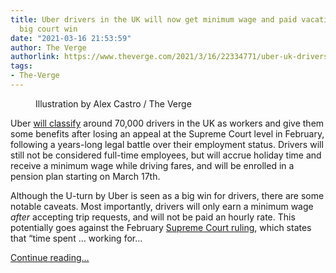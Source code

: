 ```yaml
---
title: Uber drivers in the UK will now get minimum wage and paid vacation after a
  big court win
date: "2021-03-16 21:53:59"
author: The Verge
authorlink: https://www.theverge.com/2021/3/16/22334771/uber-uk-drivers-workers-benefits-employees-decision
tags:
- The-Verge
---
```

<figure>
      <img alt="" src="https://cdn.vox-cdn.com/thumbor/dLh3KDcRA0KISrLP3u6D7cMX2qU=/0x0:2040x1360/1310x873/cdn.vox-cdn.com/uploads/chorus_image/image/68977920/acastro_180927_1777_uber_0001.0.jpg" />
        <figcaption>Illustration by Alex Castro / The Verge</figcaption>
    </figure>

  <p id="1uiknL">Uber <a href="https://www.sec.gov/Archives/edgar/data/0001543151/000155278121000124/e21143_ex99-1.htm">will classify</a> around 70,000 drivers in the UK as workers and give them some benefits after losing an appeal at the Supreme Court level in February, following a years-long legal battle over their employment status. Drivers will still not be considered full-time employees, but will accrue holiday time and receive a minimum wage while driving fares, and will be enrolled in a pension plan starting on March 17th.</p>
<p id="bPziZH">Although the U-turn by Uber is seen as a big win for drivers, there are some notable caveats. Most importantly, drivers will only earn a minimum wage <em>after</em> accepting trip requests, and will not be paid an hourly rate. This potentially goes against the February <a href="https://www.supremecourt.uk/press-summary/uksc-2019-0029.html">Supreme Court ruling</a>, which states that “time spent ... working for...</p>
  <p>
    <a href="https://www.theverge.com/2021/3/16/22334771/uber-uk-drivers-workers-benefits-employees-decision">Continue reading&hellip;</a>
  </p>